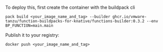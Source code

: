 To deploy this, first create the container with the buildpack cli
```
pack build <your_image_name_and_tag> --builder ghcr.io/vmware-tanzu/function-buildpacks-for-knative/functions-builder:0.3.2 --env BP_FUNCTION=main.main
```

Publish it to your registry:
```
docker push <your_image_name_and_tag>
```
